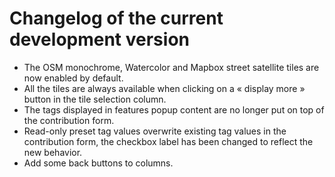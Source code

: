 # Changelog of the current development version

* The OSM monochrome, Watercolor and Mapbox street satellite tiles are now enabled by default.
* All the tiles are always available when clicking on a « display more » button in the tile selection column.
* The tags displayed in features popup content are no longer put on top of the contribution form.
* Read-only preset tag values overwrite existing tag values in the contribution form, the checkbox label has been changed to reflect the new behavior.
* Add some back buttons to columns.
